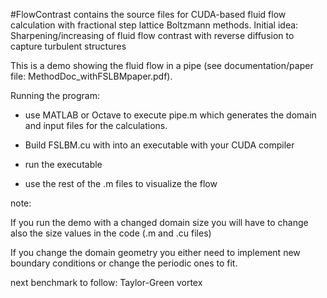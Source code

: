 #FlowContrast contains the source files for CUDA-based fluid flow calculation with fractional step lattice Boltzmann methods. Initial idea:
Sharpening/increasing of fluid flow contrast with reverse diffusion to capture turbulent structures

This is a demo showing the fluid flow in a pipe (see documentation/paper file: MethodDoc_withFSLBMpaper.pdf).

Running the program:

-  use MATLAB or Octave to execute pipe.m which generates the domain and input files for the calculations.

-  Build FSLBM.cu with into an executable with your CUDA compiler

-  run the executable

-  use the rest of the .m files to visualize the flow


note:

  If you run the demo with a changed domain size you will have to change also the size values in the code (.m and .cu files)
  
  If you change the domain geometry you either need to implement new boundary conditions or change the periodic ones to fit.
  
  next benchmark to follow: Taylor-Green vortex
